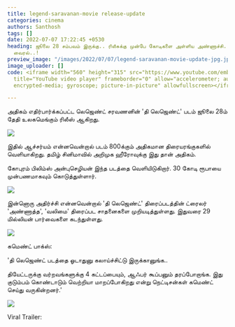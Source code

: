 ```yaml
---
title: legend-saravanan-movie release-update
categories: cinema
authors: Santhosh
tags: []
date: 2022-07-07 17:22:45 +0530
heading: ஜூலை 28 சம்பவம் இருக்கு.. ரிலீசுக்கு முன்பே கோடிகளை அள்ளிய அண்ணாச்சி.. போட்டோஸ்
  வைரல்..!
preview_image: "/images/2022/07/07/legend-saravanan-movie-update-jpg.jpeg"
image_uploader: []
code: <iframe width="560" height="315" src="https://www.youtube.com/embed/mvQK78iCxWY"
  title="YouTube video player" frameborder="0" allow="accelerometer; autoplay; clipboard-write;
  encrypted-media; gyroscope; picture-in-picture" allowfullscreen></iframe>

---
```

அதிகம் எதிர்பார்க்கப்பட்ட லெஜெண்ட் சரவணனின் 'தி லெஜெண்ட்' படம் ஜூலை 28ம் தேதி உலகமெங்கும் ரிலீஸ் ஆகிறது.

![](/images/2022/07/07/the-legend-2-jpg.jpeg)

இதில் ஆச்சர்யம் என்னவென்றால் படம் 800க்கும் அதிகமான திரையரங்குகளில் வெளியாகிறது. தமிழ் சினிமாவில் அறிமுக ஹீரோவுக்கு இது தான் அதிகம்.

கோபுரம் பிலிம்ஸ் அன்புசெழியன் இந்த படத்தை வெளியிடுகிறார். 30 கோடி ரூபாயை முன்பணமாகவும் கொடுத்துள்ளார்.

![](/images/2022/07/07/the-legend-1-jpg.jpeg)

இன்னொரு அதிர்ச்சி என்னவென்றால் 'தி லெஜெண்ட்' திரைப்படத்தின் ட்ரைலர் 'அண்ணாத்த', 'வலிமை' திரைப்பட சாதனைகளை முறியடித்துள்ளது. இதுவரை 29 மில்லியன் பார்வைகளை கடந்துள்ளது.

![](/images/2022/07/07/the-legend-3-jpg.jpeg)

கமெண்ட் பாக்ஸ்:

'தி லெஜெண்ட் படத்தை ஓடாதுனு கலாய்ச்சிட்டு இருக்கானுங்க..

தியேட்டருக்கு வர்றவங்களுக்கு 4 கட்டப்பையும், ஆஃபர் கூப்பனும் தரப்போறாங்க. இது குடும்பம் கொண்டாடும் வெற்றியா மாறப்போகிறது என்று நெட்டிசன்கள் கமெண்ட் செய்து வருகின்றனர்.'

![](/images/2022/07/07/the-legend-4-jpg.jpeg)

Viral Trailer:
